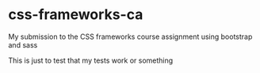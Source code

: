 # css-frameworks-ca

My submission to the CSS frameworks course assignment using bootstrap and sass

This is just to test that my tests work or something
